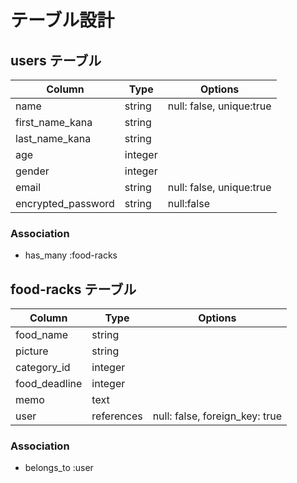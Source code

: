 # テーブル設計
## users テーブル

| Column            | Type       | Options                   |
| ----------------- | ---------- | --------------------------|
| name              | string     |  null: false, unique:true |
| first_name_kana   | string     |                           |
| last_name_kana    | string     |                           |
| age               | integer    |                           |
| gender            | integer    |                           |
| email             | string     |  null: false, unique:true |
| encrypted_password| string     |  null:false               |

### Association

- has_many :food-racks
## food-racks テーブル

| Column          | Type       | Options                        |
| --------------- | -----------| -------------------------------|
| food_name       | string     |                                |
| picture         | string     |                                |
| category_id     | integer    |                                |
| food_deadline   | integer    |                                |
| memo            | text       |                                |
| user            | references | null: false, foreign_key: true |
### Association

- belongs_to :user